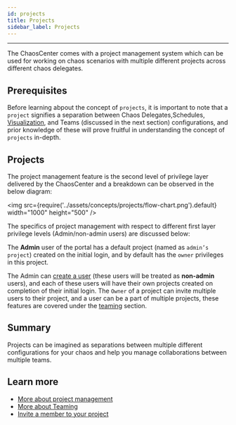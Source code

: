 ```yaml
---
id: projects
title: Projects
sidebar_label: Projects
---
```


---

The ChaosCenter comes with a project management system which can be used for working on chaos scenarios with multiple different projects across different chaos delegates.

## Prerequisites

Before learning abpout the concept of `projects`, it is important to note that a `project` signifies a separation between Chaos Delegates,Schedules, [Visualization](visualize-workflow.md), and Teams (discussed in the next section) configurations, and prior knowledge of these will prove fruitful in understanding the concept of `projects` in-depth.

## Projects

The project management feature is the second level of privilege layer delivered by the ChaosCenter and a breakdown can be observed in the below diagram:

<img src={require('../assets/concepts/projects/flow-chart.png').default} width="1000" height="500" />

The specifics of project management with respect to different first layer privilege levels (Admin/non-admin users) are discussed below:

The **Admin** user of the portal has a default project (named as `admin’s project`) created on the initial login, and by default has the `owner` privileges in this project.

The Admin can [create a user](../user-guides/create-user.md) (these users will be treated as **non-admin** users), and each of these users will have their own projects created on completion of their initial login. The `Owner` of a project can invite multiple users to their project, and a user can be a part of multiple projects, these features are covered under the [teaming](teaming.md) section.

## Summary

Projects can be imagined as separations between multiple different configurations for your chaos and help you manage collaborations between multiple teams.

## Learn more

- [More about project management](../user-guides/change-project-name.md)
- [More about Teaming](teaming.md)
- [Invite a member to your project](../user-guides/invite-team-member.md)
